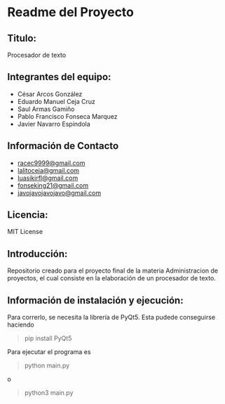# Readme del Proyecto
## Titulo:
Procesador de texto 

## Integrantes del equipo:
- César Arcos González 
- Eduardo Manuel Ceja Cruz 
- Saul Armas Gamiño
- Pablo Francisco Fonseca Marquez
- Javier Navarro Espindola

## Información de Contacto 
- racec9999@gmail.com
- lalitoceja@gmail.com
- luasikirfl@gmail.com
- fonseking21@gmail.com
- javojavojavojavo@gmail.com

## Licencia:
MIT License

## Introducción: 
Repositorio creado para el proyecto final de la materia Administracion de proyectos, el cual consiste en la elaboración de un procesador de texto.
## Información de instalación y ejecución:
 Para correrlo, se necesita la librería de PyQt5. Esta pudede conseguirse haciendo
 > pip install PyQt5

Para ejecutar el programa es

> python main.py

o

>python3 main.py
